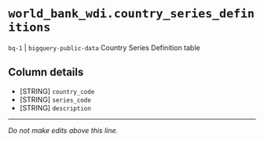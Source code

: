 # `world_bank_wdi.country_series_definitions`
`bq-1` | `bigquery-public-data`
Country Series Definition table

## Column details
* [STRING]    `country_code`
* [STRING]    `series_code`
* [STRING]    `description`

-------------------------------------------------------------------------------
*Do not make edits above this line.*
